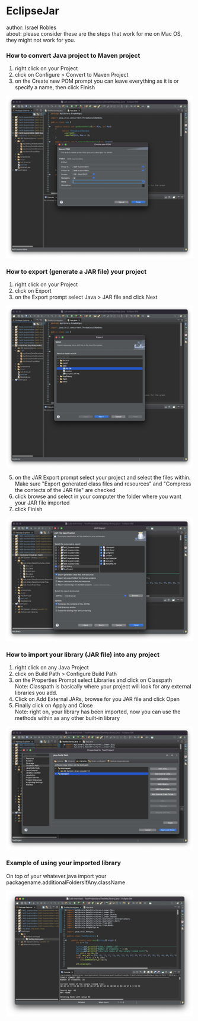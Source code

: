 # EclipseJar

author: Israel Robles\
about: please consider these are the steps that work for me on Mac OS, they might not work for you.

### How to convert Java project to Maven project

1. right click on your Project
2. click on Configure > Convert to Maven Project
4. on the Create new POM prompt you can leave everything as it is or specify a name, then click Finish

![screenshot](pomprompt.png)

### How to export (generate a JAR file) your project

1. right click on your Project
2. click on Export
3. on the Export prompt select Java > JAR file and click Next
   
![screenshot](exportprompt.png)
   
5. on the JAR Export prompt select your project and select the files within.\
   Make sure "Export generated class files and resources" and "Compress the contects of the JAR file" are checked
6. click browse and select in your computer the folder where you want your JAR file imported
7. click Finish 

![screenshot](jarexportprompt.png)

### How to import your library (JAR file) into any project

1. right click on any Java Project
2. click on Build Path > Configure Build Path
3. on the Properties Prompt select Libraries and click on Classpath\
   Note: Classpath is basically where your project will look for any external libraries you add.
4. Click on Add External JARs, browse for you JAR file and click Open
5. Finally click on Apply and Close\
   Note: right on, your library has been imported, now you can use the methods within as any other built-in library

![screenshot](propertiesprompt.png)

### Example of using your imported library

On top of your whatever.java import your packagename.additionalFoldersIfAny.className

![screenshot](test.png)
